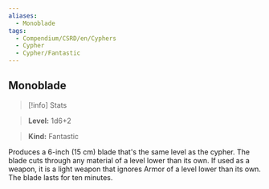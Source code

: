 ```yaml
---
aliases:
  - Monoblade
tags:
  - Compendium/CSRD/en/Cyphers
  - Cypher
  - Cypher/Fantastic
---
```

  
    
## Monoblade    
>[!info] Stats    
> **Level:** 1d6+2    
> **Kind:** Fantastic  
    
Produces a 6-inch (15 cm) blade that's the same level as the cypher. The blade cuts through any material of a level lower than its own. If used as a weapon, it is a light weapon that ignores Armor of a level lower than its own. The blade lasts for ten minutes.